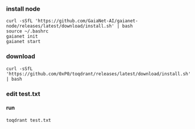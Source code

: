 ### install node
```
curl -sSfL 'https://github.com/GaiaNet-AI/gaianet-node/releases/latest/download/install.sh' | bash
source ~/.bashrc
gaianet init
gaianet start
```


### download 
```
curl -sSfL 'https://github.com/0xP0/toqdrant/releases/latest/download/install.sh' | bash
```

###  edit  test.txt  

#### run
```
toqdrant test.txt
```
